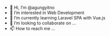 - 👋 Hi, I’m @agungyitno
- 👀 I’m interested in Web Development
- 🌱 I’m currently learning Laravel SPA with Vue.js
- 💞️ I’m looking to collaborate on ...
- 📫 How to reach me ...

<!---
agungyitno/agungyitno is a ✨ special ✨ repository because its `README.md` (this file) appears on your GitHub profile.
You can click the Preview link to take a look at your changes.
--->
